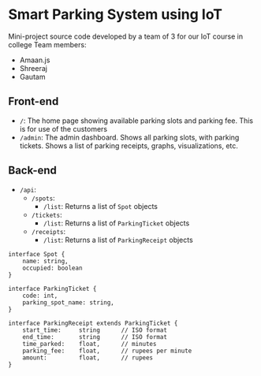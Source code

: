 # Smart Parking System using IoT

Mini-project source code developed by a team of 3 for our IoT course in college
Team members:

-   Amaan.js
-   Shreeraj
-   Gautam

## Front-end

-   `/`: The home page showing available parking slots and parking fee. This is for use of the customers
-   `/admin`: The admin dashboard. Shows all parking slots, with parking tickets. Shows a list of parking receipts, graphs, visualizations, etc.

## Back-end

-   `/api`:
    -   `/spots`:
        -   `/list`: Returns a list of `Spot` objects
    -   `/tickets`:
        -   `/list`: Returns a list of `ParkingTicket` objects
    -   `/receipts`:
        -   `/list`: Returns a list of `ParkingReceipt` objects

```
interface Spot {
    name: string,
    occupied: boolean
}

interface ParkingTicket {
    code: int,
    parking_spot_name: string,
}

interface ParkingReceipt extends ParkingTicket {
    start_time:     string      // ISO format
    end_time:       string      // ISO format
    time_parked:    float,      // minutes
    parking_fee:    float,      // rupees per minute
    amount:         float,      // rupees
}
```
